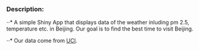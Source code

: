 ### Description:

⋅⋅* A simple Shiny App that displays data of the weather inluding pm 2.5, temperature etc. in Beijing. Our goal is to find the best time to visit Beijing. 

⋅⋅* Our data come from [UCI](https://archive.ics.uci.edu/ml/datasets/Beijing+PM2.5+Data).